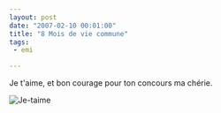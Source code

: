 ```yaml
---
layout: post
date: "2007-02-10 00:01:00"
title: "8 Mois de vie commune"
tags:
 - emi

---
```


Je t'aime, et bon courage pour ton concours ma chérie.

![Je-taime](/public/images/fpci8jq7.jpg)
